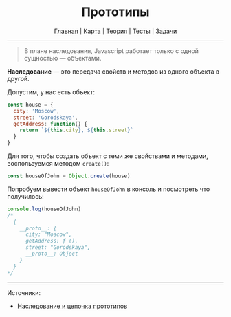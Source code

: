 <div align="center">

# Прототипы

[Главная](https://github.com/dollaween/junior-roadmap/)
|
[Карта](/roadmap/README.md)
|
[Теория](/theory/README.md)
|
[Тесты](/tests/README.md)
|
[Задачи](/tasks/README.md)

</div>

---

> В плане наследования, Javascript работает только с одной сущностью — объектами.

**Наследование** — это передача свойств и методов из одного объекта в другой.

Допустим, у нас есть объект:
```js
const house = {
  city: 'Moscow',
  street: 'Gorodskaya',
  getAddress: function() {
    return `${this.city}, ${this.street}`
  }
}
```

Для того, чтобы создать объект с теми же свойствами и методами, воспользуемся методом `create()`:
```js
const houseOfJohn = Object.create(house)
```

Попробуем вывести объект `houseOfJohn` в консоль и посмотреть что получилось:
```js
console.log(houseOfJohn)
/*
  {
    __proto__: {
      city: "Moscow",
      getAddress: ƒ (),
      street: "Gorodskaya",
      __proto__: Object
    }
  }
*/
```



---

Источники:
* [Наследование и цепочка прототипов](https://developer.mozilla.org/ru/docs/Web/JavaScript/Inheritance_and_the_prototype_chain)
